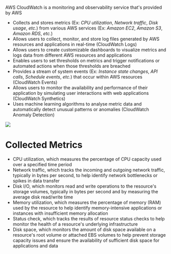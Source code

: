 AWS CloudWatch is a monitoring and observability service that's provided by AWS

* Collects and stores metrics (Ex: *CPU utilization*, *Network traffic*, *Disk usage*, *etc.*) from various AWS services (Ex: *Amazon EC2*, *Amazon S3*, *Amazon RDS*, *etc.*)
* Allows users to collect, monitor, and store log files generated by AWS resources and applications in real-time (CloudWatch Logs)
* Allows users to create customizable dashboards to visualize metrics and logs data from different AWS resources and applications
* Enables users to set thresholds on metrics and trigger notifications or automated actions when those thresholds are breached
* Provides a stream of system events (Ex: *Instance state changes*, *API calls*, *Schedule events*, *etc.*) that occur within AWS resources (CloudWatch Events)
* Allows users to monitor the availability and performance of their application by simulating user interactions with web applications (CloudWatch Synthetics)
* Uses machine learning algorithms to analyse metric data and automatically detect unusual patterns or anomalies (CloudWatch Anomaly Detection)

![](https://github.com/JonmarCorpuz/SecondBrain/blob/main/Assets/Whitespace.png)

# Collected Metrics

* CPU utilization, which measures the percentage of CPU capacity used over a specified time period
* Network traffic, which tracks the incoming and outgoing network traffic, typically in bytes per second, to help identify network bottlenecks or spikes in data transfer
* Disk I/O, which monitors read and write operations to the resource's storage volumes, typically in bytes per second and by measuring the average disk read/write time
* Memory utilization, which measures the percentage of memory (RAM) used by the resource to help identify memory-intensive applications or instances with insufficient memory allocation
* Status check, which tracks the results of resource status checks to help monitor the health of a resource's underlying infrastructure
* Disk space, which monitors the amount of disk space available on a resource's root volume or attached EBS volumes to help prevent storage capacity issues and ensure the availability of sufficient disk space for applications and data
